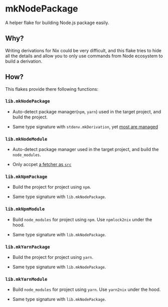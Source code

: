 # mkNodePackage

A helper flake for building Node.js package easily.

## Why?

Writing derivations for Nix could be very difficult, and this flake tries to hide all the details and allow you to only use commands from Node ecosystem to build a derivation.

## How?

This flakes provide there following functions:

### `lib.mkNodePackage`

- Auto-detect package manager(`npm`, `yarn`) used in the target project, and build the project.

- Same type signature with `stdenv.mkDerivation`, yet [most are managed]()

### `lib.mkNodeModule`

- Auto-detect package manager used in the target project, and build the `node_modules`.

- Only accpet [a fetcher as `src`]()

### `lib.mkNpmPackage`

- Build the project for project using `npm`.

- Same type signature with `lib.mkNodePackage`.

### `lib.mkNpmModule`

- Build `node_modules` for project using `npm`. Use `npmlock2nix` under the hood.

- Same type signature with `lib.mkNodePackage`.

### `lib.mkYarnPackage`

- Build the project for project using `yarn`.

- Same type signature with `lib.mkNodePackage`.

### `lib.mkYarnModule`

- Build `node_modules` for project using `yarn`. Use `yarn2nix` under the hood.

- Same type signature with `lib.mkNodePackage`.
